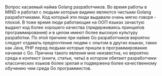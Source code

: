 Вопрос касаемый найма Golang разработчиков. Во время работы в MIND я работал с людьми которые видимо являются чистыми Golang разработчиками. Код который эти люди выдавали очень мягко говоря - плохой. В тоже время люди работающие на ООП языках зачастую выдают код более хорошего качества (придерживаясь принципов программирования) и в целом имеют более высокую культуру разработки. По этой причине при найме Go разработчиков вероятно следует отдавать предпочтение людям с опытом в других языках, таких как Java, PHP перед людьми которые пришли в программирование начиная с Go. Причина такого явления мне неизвестна, но вероятно среда и контекст (книги, статьи, чаты) в котором обитают разработчики классических языков более зрелая и подвержена более качественному обучению чем среда Go программистов. 